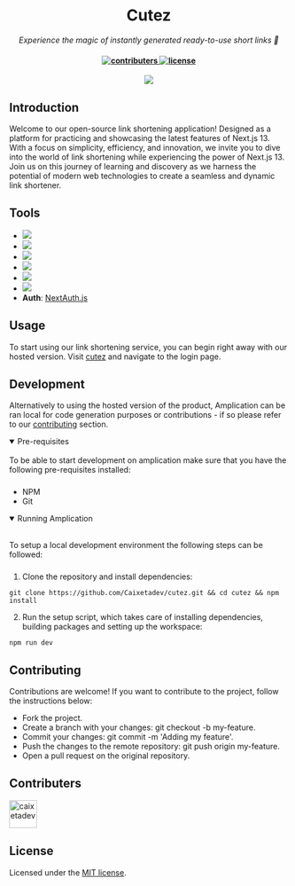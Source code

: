 <h1 align="center">Cutez</h1>

<p align="center">
  <i align="center">Experience the magic of instantly generated ready-to-use short links 🚀</i>
</p>

<h4 align="center">
  <a href="https://github.com/caixetadev/cutez/graphs/contributors">
    <img src="https://img.shields.io/github/contributors-anon/caixetadev/cutez?color=yellow&style=flat-square" alt="contributers">
  </a>
  <a href="https://opensource.org/licenses/MIT">
    <img src="https://img.shields.io/badge/License-MIT-yellow.svg" alt="license">
  </a>
  <br>
</h4>

<p align="center">
  <img src="https://cdn.discordapp.com/attachments/735929313328758864/1142957978882932887/136shots_so.jpg" />
</p>

## Introduction

Welcome to our open-source link shortening application! Designed as a platform for practicing and showcasing the latest features of Next.js 13. With a focus on simplicity, efficiency, and innovation, we invite you to dive into the world of link shortening while experiencing the power of Next.js 13. Join us on this journey of learning and discovery as we harness the potential of modern web technologies to create a seamless and dynamic link shortener.

## Tools

- [<img src="https://img.shields.io/badge/next%20js-000000?style=for-the-badge&logo=nextdotjs&logoColor=white" />](https://nextjs.org/)
- [<img src="https://img.shields.io/badge/TypeScript-007ACC?style=for-the-badge&logo=typescript&logoColor=white" />](https://www.typescriptlang.org/)
- [<img src="https://img.shields.io/badge/Prisma-3982CE?style=for-the-badge&logo=Prisma&logoColor=white" />](https://www.prisma.io/)
- [<img src="https://img.shields.io/badge/Supabase-181818?style=for-the-badge&logo=supabase&logoColor=white" />](https://supabase.com/)
- [<img src="https://img.shields.io/badge/Tailwind_CSS-38B2AC?style=for-the-badge&logo=tailwind-css&logoColor=white" />](https://tailwindcss.com/)
- [<img src="https://img.shields.io/badge/Zod-3E67B1?logo=zod" />](https://zod.dev/)
- **Auth**: [NextAuth.js](https://next-auth.js.org/)

## Usage 

To start using our link shortening service, you can begin right away with our hosted version. Visit [cutez](https://cutez.vercel.app) and navigate to the login page. 

## Development

Alternatively to using the hosted version of the product, Amplication can be ran local for code generation purposes or contributions - if so please refer to our [contributing](#contributing_anchor) section.

<details open>
<summary>
Pre-requisites
</summary> <br />
To be able to start development on amplication make sure that you have the following pre-requisites installed:

###

- NPM
- Git
</details>

<details open>
<summary>
Running Amplication
</summary> <br />

To setup a local development environment the following steps can be followed:

###

1. Clone the repository and install dependencies:
```shell
git clone https://github.com/Caixetadev/cutez.git && cd cutez && npm install
```

2. Run the setup script, which takes care of installing dependencies, building packages and setting up the workspace:
```shell
npm run dev
```

<a name="contributing_anchor"></a>
## Contributing

Contributions are welcome! If you want to contribute to the project, follow the instructions below:

- Fork the project.
- Create a branch with your changes: git checkout -b my-feature.
- Commit your changes: git commit -m 'Adding my feature'.
- Push the changes to the remote repository: git push origin my-feature.
- Open a pull request on the original repository.

## Contributers

[//]: contributor-faces
<a href="https://github.com/caixetadev"><img src="https://avatars.githubusercontent.com/u/87894998?v=4" title="caixetadev" width="50" height="50"></a>

[//]: contributor-faces

## License
Licensed under the [MIT license](https://github.com/caixetadev/cutez/blob/main/LICENSE.md).
